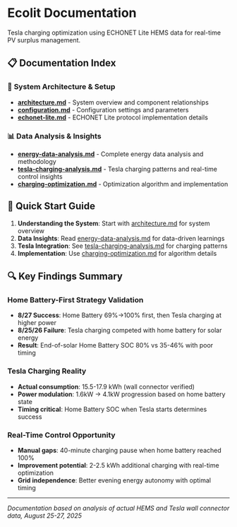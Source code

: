 # Ecolit Documentation

Tesla charging optimization using ECHONET Lite HEMS data for real-time PV surplus management.

## 📋 Documentation Index

### 🔧 **System Architecture & Setup**
- [**architecture.md**](architecture.md) - System overview and component relationships
- [**configuration.md**](configuration.md) - Configuration settings and parameters
- [**echonet-lite.md**](echonet-lite.md) - ECHONET Lite protocol implementation details

### 📊 **Data Analysis & Insights**
- [**energy-data-analysis.md**](energy-data-analysis.md) - Complete energy data analysis and methodology
- [**tesla-charging-analysis.md**](tesla-charging-analysis.md) - Tesla charging patterns and real-time control insights
- [**charging-optimization.md**](charging-optimization.md) - Optimization algorithm and implementation

## 🎯 **Quick Start Guide**

1. **Understanding the System**: Start with [architecture.md](architecture.md) for system overview
2. **Data Insights**: Read [energy-data-analysis.md](energy-data-analysis.md) for data-driven learnings
3. **Tesla Integration**: See [tesla-charging-analysis.md](tesla-charging-analysis.md) for charging patterns
4. **Implementation**: Use [charging-optimization.md](charging-optimization.md) for algorithm details

## 🔍 **Key Findings Summary**

### **Home Battery-First Strategy Validation**
- **8/27 Success**: Home Battery 69%→100% first, then Tesla charging at higher power
- **8/25/26 Failure**: Tesla charging competed with home battery for solar energy
- **Result**: End-of-solar Home Battery SOC 80% vs 35-46% with poor timing

### **Tesla Charging Reality**
- **Actual consumption**: 15.5-17.9 kWh (wall connector verified)
- **Power modulation**: 1.6kW → 4.1kW progression based on home battery state
- **Timing critical**: Home Battery SOC when Tesla starts determines success

### **Real-Time Control Opportunity**  
- **Manual gaps**: 40-minute charging pause when home battery reached 100%
- **Improvement potential**: 2-2.5 kWh additional charging with real-time optimization
- **Grid independence**: Better evening energy autonomy with optimal timing

---
*Documentation based on analysis of actual HEMS and Tesla wall connector data, August 25-27, 2025*